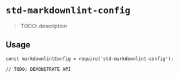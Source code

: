 # `std-markdownlint-config`

> TODO: description

## Usage

```
const markdownlintConfig = require('std-markdownlint-config');

// TODO: DEMONSTRATE API
```
